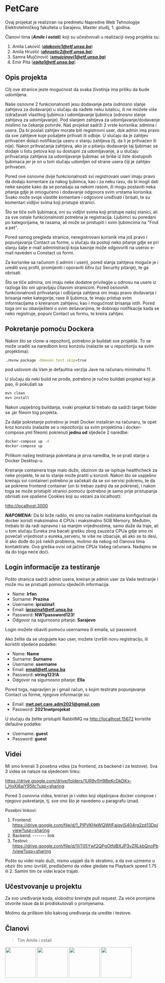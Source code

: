 # PetCare

Ovaj projekat je realiziran na predmetu Napredne Web Tehnologije Elektrotehničkog fakulteta u Sarajevu, Master studij, 1. godina.

Članovi tima (***Amile i ostali***) koji su učestvovali u realizaciji ovog projekta su:

1. Amila Laković (***alakovic1@etf.unsa.ba***)
2. Amila Hrustić (***ahrustic2@etf.unsa.ba***)
3. Samra Mujčinović (***smujcinovi1@etf.unsa.ba***)
4. Emir Pita (***epita1@etf.unsa.ba***)

## Opis projekta

Cilj ove stranice jeste mogućnost da svaka životinja ima priliku da bude udomljena. 

Naše osnovne 2 funkcionalnosti jesu dodavanje peta (odnosno slanje zahtjeva za dodavanje) u slučaju da nađete neku lutalicu, ili ne možete više izdražavati vlastitog ljubimca i udomljavanje ljubimca (odnosno slanje zahtjeva za udomljavanje). Pod slanjem zahtjeva za udomljavanje/dodavanje mislimo na čekanje potvrde. Naš projekat sadrži 2 vrste korisnika: admina i usera. Da bi poslali zahtjev morate biti registrovni user, dok admin ima pravo da sve zahtjeve koje pošaljete prihvati ili odbije. U slučaju da je zahtjev prihvaćen dolazi notifikacija useru o stanju zahtjeva (tj. da li je prihvaćen ili nije). Nakon prihvaćanja zahtjeva, ako je u pitanju dodavanje taj ljubimac se dodaje u listu petova koji su dostupni za udomljavanje, a u slučaju prihvaćanja zahtjeva za udomljavanje ljubimac se briše iz liste dostupnih ljubimaca jer je on u tom slučaju udomljen od strane usera čiji je zahtjev prihvaćen.

Pored ove osnovne dvije funkcionalnosti svi registrovani useri imaju pravo da dodaju komentare za nakog ljubimca, kao i za neku rasu, da bi mogli dati neke savjete kako da se ponašaju sa nekom rasom, ili mogu postaviti neka pitanja gdje je omogućeno i dodavanje odgovora svim vrstama korisnika. Svako može svoje vlastite komentare i odgovore uređivati i brisati, te su komentari vidljivi svima koji pristupe stranici.

Što se tiče svih ljubimaca, oni su vidljivi svima koji pristupe našoj stanici, ali za sve ostale funkcionalnosti potrebna je registracija. Ljubimci su poredani po kategorijama, te rasama, ali može se pristupiti i svim ljubimcima na "Find a pet". 

Pored samog pregleda stranice, neregistrovani korisnik ima još pravo i popunjavanja Contact us forme, u slučaju da postoji neko pitanje gdje se pri slanju šalje e-mail administraciji koja kasnije može odgovoriti na userov e-mail naveden u Constact us formi.

Za korisnike sa računom (i admini i useri), pored slanja zahtjeva moguće je i urediti svoj profil, promijeniti i oporaviti šifru (uz Security pitanje), te ga obrisati.

Što se tiče admina, oni imaju neke dodatne privilegije u odnosu na usere iz razloga što oni upravljaju čitavom stranicom. Pored osnovnih funkcionalnosti prihvatanja i odbijanja zahtjeva oni imaju pravo dodavanja i brisanja neke kategorije, rase ili ljubimca, te imaju pristup svim informacijama o kreiranom zahtjevu, kao i mogućnost brisanja istih. Pored toga oni su obaviješteni o svim dešavanjima, te dobivaju notifikacije kada se neko registruje, popuni Contact us formu, te kreira zahtjev.

## Pokretanje pomoću Dockera

Nakon što se clone-a repozitorij, potrebno je buildati sve projekte. To se može uraditi sa naredbom kroz konzolu (nalazite se u repozitoriju sa svim projektima):

```bash
./mvnw package -Dmaven.test.skip=true
```
pod uslovom da Vam je defaultna verzija Jave na računaru minimalno 11. 

U slučaju da neki build ne prođe, potrebno je ručno buildati projekat koji je pao, ili pokušati sa

```bash
mvn clean
mvn install
```
Nakon uspješnog buildanja, svaki projekat bi trebalo da sadrži target folder sa .jar fileom tog projekta.

Za dalje pokretanje potrebno je imati Docker instaliran na računaru, te opet kroz konzolu (nalazite se u repozitoriju sa svim projektima i docker-compose.yml fileom) pokrenuti **jednu od** sljedeće 2 naredbe:

```bash
docker-compose up -d
docker-compose up
```
Prilikom našeg testiranja pokretana je prva naredba, te se prati stanje u Docker Desktop-u.

Kreiranje containera traje malo duže, obzirom da se ispituje healthcheck za neke projekte, te se to stanje može pratiti u konzoli. Nakon što se uspješno kreiraju svi containeri potrebno je sačekati da se svi servisi pokrenu, te da se pokrene frontend container (on bi trebao zadnji da se pokrene), i nakon toga se može pristupiti stranici pomoću (potrebno je samo prije pristupanja obrisati sve spašene Cookies koji su vezani za localhost): 

[http://localhost:3000](http://localhost:3000)

***NAPOMENA:*** Da bi brže radilo, mi smo na našim mašinama konfigurisali da docker koristi maksimalno 4 CPUs i maksimalno 5GB Memory. Međutim, trebalo bi da radi ispravno i sa manjim vrijednostima, samo duže da traje, ali u tom slučaju Eureka zna bacati grešku zbog zauzeća CPUa gdje smo mi povećali vrijednost u eureka_serveru, te više ne izbacuje, ali ako se to desi, ili ako dođe do još nekih problema, molimo da nekog od članova tima kontaktirate. Ova greška ovisi od jačine CPUa Vašeg računara. Nadajmo se da do toga neće doći.

## Login informacije za testiranje

Pošto stranica sadrži admin usera, kreiran je admin user za Vaše testiranje i može mu se pristupti pomoću sljedećih informacija:

- Name: **Irfan**
- Surname: **Prazina**
- Username: **iprazina1**
- Email: **iprazina1@etf.unsa.ba**
- Password: **NWTpassword123!**
- Odgovor na sigurnosno pitanje: **Sarajevo**

Login možete obaviti pomoću usernamea ili emaila, uz password.

Ako želite da se ulogujete kao user, možete izvršiti novu registraciju, ili koristiti sljedeće podatke:

- Name: **Name**
- Surname: **Surname**
- Username: **username**
- Email: **email@etf.unsa.ba**
- Password: **string123!A**
- Odgovor na sigurnosno pitanje: **Ella**

Pored toga, napravljen je i gmail račun, s kojim testirate popunjavanje Contact us forme, njegove informacije su:

- Email: **nwt.pet.care.adm2021@gmail.com**
- Password: **2021nwtprojekat**

U slučaju da želite pristupiti RabbitMQ na [http://localhost:15672](http://localhost:15672) koristite defaulne podatke:

- Username: **guest**
- Password: **guest**

## Videi

Mi smo kreirali 3 posebna videa (za frontend, za backend i za testove). Sva 3 videa se nalaze na sljedećem linku:

https://drive.google.com/drive/folders/1UR9v5H9BeKcDkDKx-l_HoXj6ajY95llc?usp=sharing

Pored 3 osnovna videa, kreiran je i video koji objašnjava docker compose i njegovo pokretanje, tj. sve ono što je navedeno u paragrafu iznad.

Posebni linkovi:

1. Frontend: https://drive.google.com/file/d/1_PlPVKHeWQWtlFajqyiS404rg2zd13Dp/view?usp=sharing
2. Backend: ------- link
3. Testovi: https://drive.google.com/file/d/1IjT05Ywf2QPgOtfdBXJP3vZRLkbQnoPb/view?usp=sharing

Pošto su videi malo duži, nismo uspjeli da ih skratimo, a da sve uzmemo u obzir što smo izvršili, predlažemo da videe gledate na Playback speed 1.75 ili 2. Samim tim će videi kraće trajati.

## Učestvovanje u projektu

Za svo uređivanje koda, slobodno kreirajte pull request. Za veće promjene otvorite issue da bi prodiskutovali o promjenama.

Molimo da prilikom bilo kakvog uređivanja da uredite i testove.

## Članovi

>Tim Amile i ostali

<a href="https://github.com/alakovic1" target="_blank"><img width="100px" height="100px" src="https://github.com/alakovic1.png"></a>
<a href="https://github.com/ahrustic" target="_blank"><img width="100px" height="100px" src="https://github.com/ahrustic.png"></a>
<a href="https://github.com/SamraMujcinovic" target="_blank"><img width="100px" height="100px" src="https://github.com/SamraMujcinovic.png"></a>
<a href="https://github.com/emirpita" target="_blank"><img width="100px" height="100px" src="https://github.com/emirpita.png"></a>
